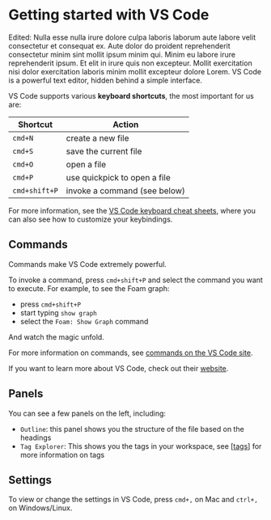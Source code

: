 # Getting started with VS Code

Edited: Nulla esse nulla irure dolore culpa laboris laborum aute labore velit consectetur et consequat ex. Aute dolor do proident reprehenderit consectetur minim sint mollit ipsum minim qui. Minim eu labore irure reprehenderit ipsum. Et elit in irure quis non excepteur. Mollit exercitation nisi dolor exercitation laboris minim mollit excepteur dolore Lorem.
VS Code is a powerful text editor, hidden behind a simple interface.

VS Code supports various **keyboard shortcuts**, the most important for us are:

| Shortcut      | Action                       |
| ------------- | ---------------------------- |
| `cmd+N`       | create a new file            |
| `cmd+S`       | save the current file        |
| `cmd+O`       | open a file                  |
| `cmd+P`       | use quickpick to open a file |
| `cmd+shift+P` | invoke a command (see below) |

For more information, see the [VS Code keyboard cheat sheets](https://code.visualstudio.com/docs/getstarted/keybindings#_keyboard-shortcuts-reference), where you can also see how to customize your keybindings.

## Commands

Commands make VS Code extremely powerful.

To invoke a command, press `cmd+shift+P` and select the command you want to execute.
For example, to see the Foam graph:

- press `cmd+shift+P`
- start typing `show graph`
- select the `Foam: Show Graph` command

And watch the magic unfold.

For more information on commands, see [commands on the VS Code site](https://code.visualstudio.com/docs/getstarted/userinterface#_command-palette).

If you want to learn more about VS Code, check out their [website](https://code.visualstudio.com/docs#first-steps).

## Panels

You can see a few panels on the left, including:

- `Outline`: this panel shows you the structure of the file based on the headings
- `Tag Explorer`: This shows you the tags in your workspace, see [[tags]] for more information on tags

## Settings

To view or change the settings in VS Code, press `cmd+,` on Mac and `ctrl+,` on Windows/Linux.



[//begin]: # "Autogenerated link references for markdown compatibility"
[tags]: tags "Tags"
[//end]: # "Autogenerated link references"
